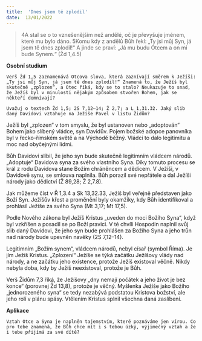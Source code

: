 ```yaml
---
title:  'Dnes jsem tě zplodil'
date:  13/01/2022
---
```


> <p></p>
> 4A stal se o to vznešenějším než andělé, oč je převyšuje jménem, které mu bylo dáno. 5Komu kdy z andělů Bůh řekl: „Ty jsi můj Syn, já jsem tě dnes zplodil!“ A jinde se praví: „Já mu budu Otcem a on mi bude Synem.“ (Žd 1,4.5)

**Osobní studium**

`Verš Žd 1,5 zaznamenává Otcova slova, která zaznívají směrem k Ježíši: „Ty jsi můj Syn, já jsem tě dnes zplodil!“ Znamená to, že Ježíš byl skutečně „zplozen“, a Otec říká, kdy se to stalo? Neukazuje to snad, že Ježíš byl v minulosti nějakým způsobem stvořen Bohem, jak se někteří domnívají?`

`Uvažuj o textech Žd 1,5; 2S 7,12–14; Ž 2,7; a L 1,31.32. Jaký slib daný Davidovi vztahuje na Ježíše Pavel v listu Židům?`

Ježíš byl „zplozen“ v tom smyslu, že byl ustanoven nebo „adoptován“ Bohem jako slíbený vládce, syn Davidův. Pojem božské adopce panovníka byl v řecko-římském světě a na Východě běžný. Vládci to dalo legitimitu a moc nad obyčejnými lidmi.

Bůh Davidovi slíbil, že jeho syn bude skutečně legitimním vládcem národů. „Adoptuje“ Davidova syna za svého vlastního Syna. Díky tomuto procesu se král z rodu Davidova stane Božím chráněncem a dědicem. V Ježíši, v Davidově synu, se smlouva naplnila. Bůh porazil své nepřátele a dal Ježíši národy jako dědictví (Ž 89,28; Ž 2,7.8).

Jak můžeme číst v Ř 1,3.4 a Sk 13,32.33, Ježíš byl veřejně představen jako Boží Syn. Ježíšův křest a proměnění byly okamžiky, kdy Bůh identifikoval a prohlásil Ježíše za svého Syna (Mt 3,17; Mt 17,5).

Podle Nového zákona byl Ježíš Kristus „uveden do moci Božího Syna“, když byl vzkříšen a posadil se po Boží pravici. V té chvíli Hospodin naplnil svůj slib daný Davidovi, že jeho syn bude prohlášen za Božího Syna a jeho trůn nad národy bude upevněn navěky (2S 7,12–14).

Legitimním „Božím synem“, vládcem národů, nebyl císař (symbol Říma). Je jím Ježíš Kristus. „Zplození“ Ježíše se týká začátku Ježíšovy vlády nad národy, a ne začátku jeho existence, protože Ježíš existoval věčně. Nikdy nebyla doba, kdy by Ježíš neexistoval, protože je Bůh.

Verš Židům 7,3 říká, že Ježíšovy „dny nemají počátek a jeho život je bez konce“ (porovnej Žd 13,8), protože je věčný. Myšlenka Ježíše jako Božího „jednorozeného syna“ se tedy nezabývá podstatou Kristova božství, ale jeho rolí v plánu spásy. Vtělením Kristus splnil všechna daná zaslíbení.

**Aplikace**

`Vztah Otce a Syna je naplněn tajemstvím, které poznáváme jen vírou. Co pro tebe znamená, že Bůh chce mít i s tebou úzký, výjimečný vztah a že i tebe přijímá za své dítě?`